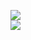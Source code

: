 [![](https://img.shields.io/badge/Made%20With-Github%20Spray-lightgrey.svg?style=for-the-badge&logo=github)](https://github.com/Annihil/github-spray#3357)  
[![](https://i.imgur.com/2DrTn0Z.gif)](https://github.com/Annihil/github-spray)